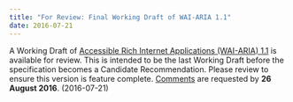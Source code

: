 ```yaml
---
title: "For Review: Final Working Draft of WAI-ARIA 1.1"
date: 2016-07-21
---
```

<p>A Working Draft of <a href="http://www.w3.org/TR/2016/WD-wai-aria-1.1-20160721/">Accessible Rich Internet Applications (WAI-ARIA) 1.1</a> is available for review. This is intended to be the last Working Draft before the specification becomes a Candidate Recommendation. Please review to ensure this version is feature complete. <a href="https://www.w3.org/WAI/ARIA/contribute">Comments</a> are requested by <strong>26 August 2016</strong>. (<span class="date">2016-07-21</span>)</p>